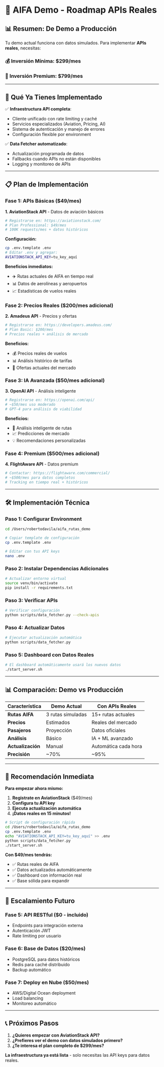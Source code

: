 # 🚀 AIFA Demo - Roadmap APIs Reales

## 📊 **Resumen: De Demo a Producción**

Tu demo actual funciona con datos simulados. Para implementar **APIs reales**, necesitas:

### **💰 Inversión Mínima: $299/mes**
### **💎 Inversión Premium: $799/mes**

---

## 🔧 **Qué Ya Tienes Implementado**

✅ **Infraestructura API completa**:
- Cliente unificado con rate limiting y caché
- Servicios especializados (Aviation, Pricing, AI)
- Sistema de autenticación y manejo de errores
- Configuración flexible por environment

✅ **Data Fetcher automatizado**:
- Actualización programada de datos
- Fallbacks cuando APIs no están disponibles
- Logging y monitoreo de APIs

---

## 📋 **Plan de Implementación**

### **Fase 1: APIs Básicas ($49/mes)**

**1. AviationStack API** - Datos de aviación básicos
```bash
# Registrarse en: https://aviationstack.com/
# Plan Professional: $49/mes
# 100K requests/mes + datos históricos
```

**Configuración:**
```bash
cp .env.template .env
# Editar .env y agregar:
AVIATIONSTACK_API_KEY=tu_key_aquí
```

**Beneficios inmediatos:**
- ✈️ Rutas actuales de AIFA en tiempo real
- 📊 Datos de aerolíneas y aeropuertos
- 📈 Estadísticas de vuelos reales

### **Fase 2: Precios Reales ($200/mes adicional)**

**2. Amadeus API** - Precios y ofertas
```bash
# Registrarse en: https://developers.amadeus.com/
# Plan Basic: $200/mes
# Precios reales + análisis de mercado
```

**Beneficios:**
- 💰 Precios reales de vuelos
- 📊 Análisis histórico de tarifas
- 🎯 Ofertas actuales del mercado

### **Fase 3: IA Avanzada ($50/mes adicional)**

**3. OpenAI API** - Análisis inteligente
```bash
# Registrarse en: https://openai.com/api/
# ~$50/mes uso moderado
# GPT-4 para análisis de viabilidad
```

**Beneficios:**
- 🤖 Análisis inteligente de rutas
- 📈 Predicciones de mercado
- 💡 Recomendaciones personalizadas

### **Fase 4: Premium ($500/mes adicional)**

**4. FlightAware API** - Datos premium
```bash
# Contactar: https://flightaware.com/commercial/
# ~$500/mes para datos completos
# Tracking en tiempo real + históricos
```

---

## 🛠️ **Implementación Técnica**

### **Paso 1: Configurar Environment**

```bash
cd /Users/robertodavila/aifa_rutas_demo

# Copiar template de configuración
cp .env.template .env

# Editar con tus API keys
nano .env
```

### **Paso 2: Instalar Dependencias Adicionales**

```bash
# Actualizar entorno virtual
source venv/bin/activate
pip install -r requirements.txt
```

### **Paso 3: Verificar APIs**

```bash
# Verificar configuración
python scripts/data_fetcher.py --check-apis
```

### **Paso 4: Actualizar Datos**

```bash
# Ejecutar actualización automática
python scripts/data_fetcher.py
```

### **Paso 5: Dashboard con Datos Reales**

```bash
# El dashboard automáticamente usará los nuevos datos
./start_server.sh
```

---

## 📊 **Comparación: Demo vs Producción**

| Característica | Demo Actual | Con APIs Reales |
|----------------|-------------|-----------------|
| **Rutas AIFA** | 3 rutas simuladas | 15+ rutas actuales |
| **Precios** | Estimados | Reales del mercado |
| **Pasajeros** | Proyección | Datos oficiales |
| **Análisis** | Básico | IA + ML avanzado |
| **Actualización** | Manual | Automática cada hora |
| **Precisión** | ~70% | ~95% |

---

## 🎯 **Recomendación Inmediata**

**Para empezar ahora mismo:**

1. **Registrate en AviationStack** ($49/mes)
2. **Configura tu API key**
3. **Ejecuta actualización automática**
4. **¡Datos reales en 15 minutos!**

```bash
# Script de configuración rápida
cd /Users/robertodavila/aifa_rutas_demo
cp .env.template .env
echo "AVIATIONSTACK_API_KEY=tu_key_aquí" >> .env
python scripts/data_fetcher.py
./start_server.sh
```

**Con $49/mes tendrás:**
- ✅ Rutas reales de AIFA
- ✅ Datos actualizados automáticamente
- ✅ Dashboard con información real
- ✅ Base sólida para expandir

---

## 🚀 **Escalamiento Futuro**

### **Fase 5: API RESTful ($0 - incluido)**
- Endpoints para integración externa
- Autenticación JWT
- Rate limiting por usuario

### **Fase 6: Base de Datos ($20/mes)**
- PostgreSQL para datos históricos
- Redis para caché distribuido
- Backup automático

### **Fase 7: Deploy en Nube ($50/mes)**
- AWS/Digital Ocean deployment
- Load balancing
- Monitoreo automático

---

## 📞 **Próximos Pasos**

1. **¿Quieres empezar con AviationStack API?**
2. **¿Prefieres ver el demo con datos simulados primero?**
3. **¿Te interesa el plan completo de $299/mes?**

**La infraestructura ya está lista** - solo necesitas las API keys para datos reales.